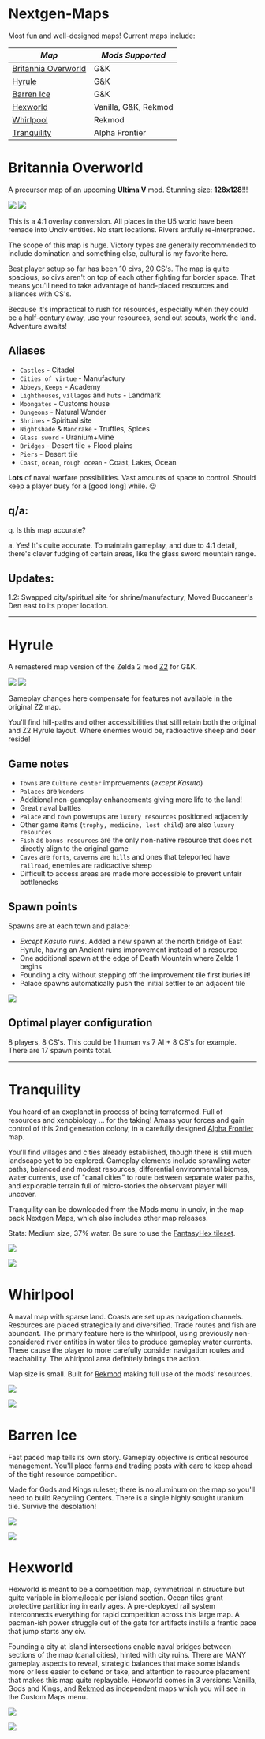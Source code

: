 # Nextgen-Maps
Most fun and well-designed maps! Current maps include:

| _Map_ | _Mods Supported_ |
| --- | --- |
| [Britannia Overworld](./#Britannia%20Overworld) | G&K |
| [Hyrule](Hyrule) | G&K |
| [Barren Ice](./Barren%20Ice) | G&K |
| [Hexworld](Hexworld) | Vanilla, G&K, Rekmod |
| [Whirlpool](Whirlpool) | Rekmod |
| [Tranquility](Tranquility) | Alpha Frontier |

# Britannia Overworld

A precursor map of an upcoming **Ultima V** mod. Stunning size: **128x128**!!!

![](https://github.com/hackedpassword/Unciv-Assets/blob/main/Images/Nextgen-Maps/Britannia%20Overworld%20G%26K.png)
![](https://github.com/hackedpassword/Unciv-Assets/blob/main/Images/Nextgen-Maps/Britannia%20Overworld%20G%26K%20map1.png)

This is a 4:1 overlay conversion. All places in the U5 world have been remade into Unciv entities. No start locations. Rivers artfully re-interpretted.

The scope of this map is huge. Victory types are generally recommended to include domination and something else, cultural is my favorite here.

Best player setup so far has been 10 civs, 20 CS's. The map is quite spacious, so civs aren't on top of each other fighting for border space. That means you'll need to take advantage of hand-placed resources and alliances with CS's.

Because it's impractical to rush for resources, especially when they could be a half-century away, use your resources, send out scouts, work the land. Adventure awaits!

## Aliases
- `Castles` - Citadel
- `Cities of virtue` - Manufactury
- `Abbeys`, `Keeps` - Academy
- `Lighthouses`, `villages` and `huts` - Landmark
- `Moongates` - Customs house
- `Dungeons` - Natural Wonder 
- `Shrines` - Spiritual site
- `Nightshade` & `Mandrake` - Truffles, Spices
- `Glass sword` - Uranium+Mine
- `Bridges` - Desert tile + Flood plains 
- `Piers` - Desert tile 
- `Coast`, `ocean`, `rough ocean` - Coast, Lakes, Ocean

**Lots** of naval warfare possibilities. Vast amounts of space to control. Should keep a player busy for a [good long] while. 😉

## q/a:

q. Is this map accurate?

a. Yes! It's quite accurate. To maintain gameplay, and due to 4:1 detail, there's clever fudging of certain areas, like the glass sword mountain range.

## Updates:

1.2: Swapped city/spiritual site for shrine/manufactury; Moved Buccaneer's Den east to its proper location.

---

# Hyrule

A remastered map version of the Zelda 2 mod [Z2](https://github.com/hackedpassword/Z2) for G&K.

![](https://github.com/hackedpassword/Unciv-Assets/blob/main/Images/Nextgen-Maps/Hyrule%20base.jpg)
![](https://raw.githubusercontent.com/hackedpassword/Unciv-Assets/main/Images/Nextgen-Maps/Screenshot_20240316_163346.jpg)

Gameplay changes here compensate for features not available in the original Z2 map. 

You'll find hill-paths and other accessibilities that still retain both the original and Z2 Hyrule layout. Where enemies would be, radioactive sheep and deer reside!

## Game notes
- `Towns` are `Culture center` improvements (_except Kasuto_)
- `Palaces` are `Wonders`
- Additional non-gameplay enhancements giving more life to the land!
- Great naval battles
- `Palace` and `town` powerups are `luxury resources` positioned adjacently
- Other game items (`trophy, medicine, lost child`) are also `luxury resources`
- `Fish` as `bonus resources` are the only non-native resource that does not directly align to the original game
- `Caves` are `forts`, `caverns` are `hills` and ones that teleported have `railroad`, enemies are radioactive sheep
- Difficult to access areas are made more accessible to prevent unfair bottlenecks

## Spawn points
Spawns are at each town and palace:
- _Except Kasuto ruins_. Added a new spawn at the north bridge of East Hyrule, having an Ancient ruins improvement instead of a resource
- One additional spawn at the edge of Death Mountain where Zelda 1 begins
- Founding a city without stepping off the improvement tile first buries it!
- Palace spawns automatically push the initial settler to an adjacent tile

![](https://github.com/hackedpassword/Unciv-Assets/blob/main/Images/Nextgen-Maps/Hyrule-preview.png)

## Optimal player configuration
8 players, 8 CS's. This could be 1 human vs 7 AI + 8 CS's for example. There are 17 spawn points total.

---

# Tranquility

You heard of an exoplanet in process of being terraformed. Full of resources and xenobiology ... for the taking! Amass your forces and gain control of this 2nd generation colony, in a carefully designed [Alpha Frontier](https://github.com/carriontrooper/Alpha-Frontier) map.

You'll find villages and cities already established, though there is still much landscape yet to be explored. Gameplay elements include sprawling water paths, balanced and modest resources, differential environmental biomes, water currents, use of "canal cities" to route between separate water paths, and explorable terrain full of micro-stories the observant player will uncover.

Tranquility can be downloaded from the Mods menu in unciv, in the map pack Nextgen Maps, which also includes other map releases.

Stats: Medium size, 37% water. Be sure to use the [FantasyHex tileset](https://github.com/carriontrooper/Alpha-Frontier/tree/main/Images/TileSets/FantasyHex).

![](https://github.com/hackedpassword/Unciv-Assets/blob/main/Images/Nextgen-Maps/Tranquility_map.jpg)

![](https://github.com/hackedpassword/Unciv-Assets/blob/main/Images/Nextgen-Maps/Tranquility_action.jpg)

# Whirlpool

A naval map with sparse land. Coasts are set up as navigation channels. Resources are placed strategically and diversified. Trade routes and fish are abundant. The primary feature here is the whirlpool, using previously non-considered river entities in water tiles to produce gameplay water currents. These cause the player to more carefully consider navigation routes and reachability. The whirlpool area definitely brings the action.

Map size is small. Built for [Rekmod](https://github.com/ravignir/RekMOD) making full use of the mods' resources.

![](https://github.com/hackedpassword/Unciv-Assets/blob/main/Images/Nextgen-Maps/Whirlpool_map.jpg)

![](https://github.com/hackedpassword/Unciv-Assets/blob/main/Images/Nextgen-Maps/Whirlpool_action.jpg)

# Barren Ice

Fast paced map tells its own story. Gameplay objective is critical resource management. You'll place farms and trading posts with care to keep ahead of the tight resource competition.

Made for Gods and Kings ruleset; there is no aluminum on the map so you'll need to build Recycling Centers. There is a single highly sought uranium tile. Survive the desolation!

![](https://github.com/hackedpassword/Unciv-Assets/blob/main/Images/Nextgen-Maps/Barren_Ice_map.jpg)

![](https://github.com/hackedpassword/Unciv-Assets/blob/main/Images/Nextgen-Maps/Barren_Ice_action.jpg)

# Hexworld

Hexworld is meant to be a competition map, symmetrical in structure but quite variable in biome/locale per island section. Ocean tiles grant protective partitioning in early ages. A pre-deployed rail system interconnects everything for rapid competition across this large map. A pacman-ish power struggle out of the gate for artifacts instills a frantic pace that jump starts any civ.

Founding a city at island intersections enable naval bridges between sections of the map (canal cities), hinted with city ruins. There are MANY gameplay aspects to reveal, strategic balances that make some islands more or less easier to defend or take, and attention to resource placement that makes this map quite replayable. Hexworld comes in 3 versions: Vanilla, Gods and Kings, and [Rekmod](https://github.com/ravignir/RekMOD) as independent maps which you will see in the Custom Maps menu.

![](https://github.com/hackedpassword/Unciv-Assets/blob/main/Images/Nextgen-Maps/Hexworld_map.jpg)

![](https://github.com/hackedpassword/Unciv-Assets/blob/main/Images/Nextgen-Maps/Hexworld_action.jpg)

